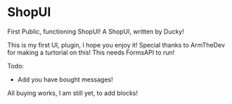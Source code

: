 # ShopUI
First Public, functioning ShopUI!
A ShopUI, written by Ducky!

This is my first UI, plugin, I hope you enjoy it!
Special thanks to ArmTheDev for making a turtorial on this!
This needs FormsAPI to run!

Todo:
* Add you have bought messages!

All buying works, I am still yet, to add blocks!
